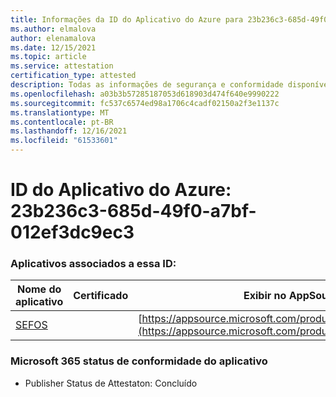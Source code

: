 ```yaml
---
title: Informações da ID do Aplicativo do Azure para 23b236c3-685d-49f0-a7bf-012ef3dc9ec3
ms.author: elmalova
author: elenamalova
ms.date: 12/15/2021
ms.topic: article
ms.service: attestation
certification_type: attested
description: Todas as informações de segurança e conformidade disponíveis para o 23b236c3-685d-49f0-a7bf-012ef3dc9ec3.
ms.openlocfilehash: a03b3b57285187053d618903d474f640e9990222
ms.sourcegitcommit: fc537c6574ed98a1706c4cadf02150a2f3e1137c
ms.translationtype: MT
ms.contentlocale: pt-BR
ms.lasthandoff: 12/16/2021
ms.locfileid: "61533601"
---
```

# <a name="azure-app-id-23b236c3-685d-49f0-a7bf-012ef3dc9ec3"></a>ID do Aplicativo do Azure: 23b236c3-685d-49f0-a7bf-012ef3dc9ec3


### <a name="apps-associated-with-this-id"></a>Aplicativos associados a essa ID:
| **Nome do aplicativo** | **Certificado** | **Exibir no AppSource** |
|--------------|---------------|-----------------------|
| [SEFOS](https://docs.microsoft.com/microsoft-365-app-certification/forward/WA200003219) |  | [https://appsource.microsoft.com/product/office/WA200003219](https://appsource.microsoft.com/product/office/WA200003219) |

### <a name="microsoft-365-app-compliance-status"></a>Microsoft 365 status de conformidade do aplicativo
- Publisher Status de Attestaton: Concluído
